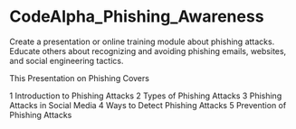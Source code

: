 # CodeAlpha_Phishing_Awareness

Create a presentation or online training module about phishing attacks.
Educate others about recognizing and avoiding phishing emails, websites, and social engineering tactics.


This Presentation on Phishing Covers

1 Introduction to Phishing Attacks
2 Types of Phishing Attacks
3 Phishing Attacks in Social Media
4 Ways to Detect Phishing Attacks
5 Prevention of Phishing Attacks
